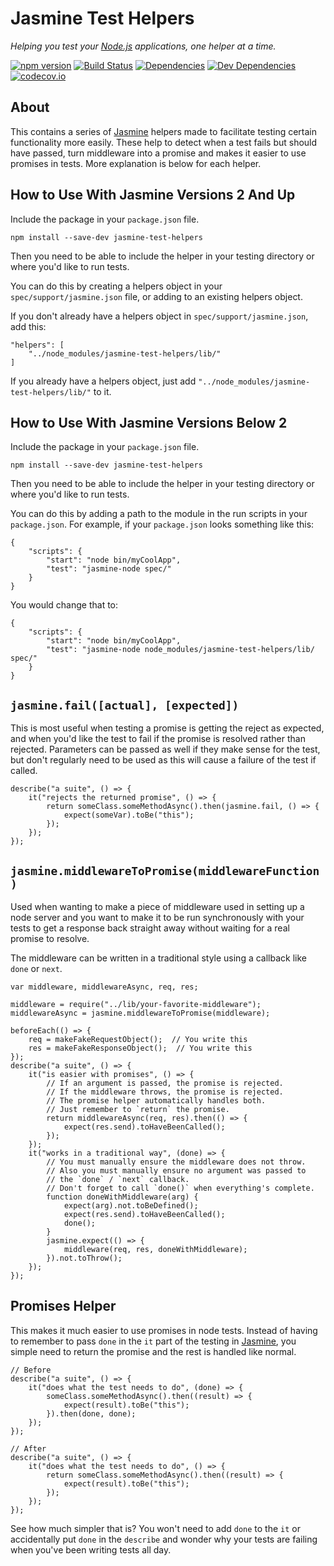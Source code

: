 Jasmine Test Helpers
====================

*Helping you test your [Node.js] applications, one helper at a time.*

[![npm version][npm-badge]][npm-link]
[![Build Status][travis-badge]][travis-link]
[![Dependencies][dependencies-badge]][dependencies-link]
[![Dev Dependencies][devdependencies-badge]][devdependencies-link]
[![codecov.io][codecov-badge]][codecov-link]


About
-----

This contains a series of [Jasmine] helpers made to facilitate testing certain functionality more easily. These help to detect when a test fails but should have passed, turn middleware into a promise and makes it easier to use promises in tests. More explanation is below for each helper.


How to Use With Jasmine Versions 2 And Up
-----------------------------------------

Include the package in your `package.json` file.

    npm install --save-dev jasmine-test-helpers

Then you need to be able to include the helper in your testing directory or where you'd like to run tests.

You can do this by creating a helpers object in your `spec/support/jasmine.json` file, or adding to an existing helpers object.

If you don't already have a helpers object in `spec/support/jasmine.json`, add this:


    "helpers": [
        "../node_modules/jasmine-test-helpers/lib/"
    ]

If you already have a helpers object, just add `"../node_modules/jasmine-test-helpers/lib/"` to it.


How to Use With Jasmine Versions Below 2
----------------------------------------

Include the package in your `package.json` file.

    npm install --save-dev jasmine-test-helpers

Then you need to be able to include the helper in your testing directory or
where you'd like to run tests.

You can do this by adding a path to the module in the run scripts in your
`package.json`. For example, if your `package.json` looks something like this:


    {
        "scripts": {
            "start": "node bin/myCoolApp",
            "test": "jasmine-node spec/"
        }
    }

You would change that to:


    {
        "scripts": {
            "start": "node bin/myCoolApp",
            "test": "jasmine-node node_modules/jasmine-test-helpers/lib/ spec/"
        }
    }


`jasmine.fail([actual], [expected])`
------------------------------------

This is most useful when testing a promise is getting the reject as expected, and when you'd like the test to fail if the promise is resolved rather than rejected. Parameters can be passed as well if they make sense for the test, but don't regularly need to be used as this will cause a failure of the test if called.

    describe("a suite", () => {
        it("rejects the returned promise", () => {
            return someClass.someMethodAsync().then(jasmine.fail, () => {
                expect(someVar).toBe("this");
            });
        });
    });


`jasmine.middlewareToPromise(middlewareFunction)`
-------------------------------------------------

Used when wanting to make a piece of middleware used in setting up a node server and you want to make it to be run synchronously with your tests to get a response back straight away without waiting for a real promise to resolve.

The middleware can be written in a traditional style using a callback like `done` or `next`.

    var middleware, middlewareAsync, req, res;

    middleware = require("../lib/your-favorite-middleware");
    middlewareAsync = jasmine.middlewareToPromise(middleware);

    beforeEach(() => {
        req = makeFakeRequestObject();  // You write this
        res = makeFakeResponseObject();  // You write this
    });
    describe("a suite", () => {
        it("is easier with promises", () => {
            // If an argument is passed, the promise is rejected.
            // If the middleware throws, the promise is rejected.
            // The promise helper automatically handles both.
            // Just remember to `return` the promise.
            return middlewareAsync(req, res).then(() => {
                expect(res.send).toHaveBeenCalled();
            });
        });
        it("works in a traditional way", (done) => {
            // You must manually ensure the middleware does not throw.
            // Also you must manually ensure no argument was passed to
            // the `done` / `next` callback.
            // Don't forget to call `done()` when everything's complete.
            function doneWithMiddleware(arg) {
                expect(arg).not.toBeDefined();
                expect(res.send).toHaveBeenCalled();
                done();
            }
            jasmine.expect(() => {
                middleware(req, res, doneWithMiddleware);
            }).not.toThrow();
        });
    });


Promises Helper
---------------

This makes it much easier to use promises in node tests. Instead of having to remember to pass `done` in the `it` part of the testing in [Jasmine], you simple need to return the promise and the rest is handled like normal.

    // Before
    describe("a suite", () => {
        it("does what the test needs to do", (done) => {
            someClass.someMethodAsync().then((result) => {
                expect(result).toBe("this");
            }).then(done, done);
        });
    });

    // After
    describe("a suite", () => {
        it("does what the test needs to do", () => {
            return someClass.someMethodAsync().then((result) => {
                expect(result).toBe("this");
            });
        });
    });

See how much simpler that is? You won't need to add `done` to the `it` or accidentally put `done` in the `describe` and wonder why your tests are failing when you've been writing tests all day.


[codecov-badge]: https://img.shields.io/codecov/c/github/tests-always-included/jasmine-test-helpers/master.svg
[codecov-link]: https://codecov.io/github/tests-always-included/jasmine-test-helpers?branch=master
[dependencies-badge]: https://img.shields.io/david/tests-always-included/jasmine-test-helpers.svg
[dependencies-link]: https://david-dm.org/tests-always-included/jasmine-test-helpers
[devdependencies-badge]: https://img.shields.io/david/dev/tests-always-included/jasmine-test-helpers.svg
[devdependencies-link]: https://david-dm.org/tests-always-included/jasmine-test-helpers#info=devDependencies
[Jasmine]: https://www.npmjs.com/package/jasmine
[Jasmine-Node]: https://www.npmjs.com/package/jasmine-node
[Node.js]: https://nodejs.org
[npm-badge]: https://img.shields.io/npm/v/jasmine-test-helpers.svg
[npm-link]: https://npmjs.org/package/jasmine-test-helpers
[travis-badge]: https://img.shields.io/travis/tests-always-included/jasmine-test-helpers/master.svg
[travis-link]: http://travis-ci.org/tests-always-included/jasmine-test-helpers
